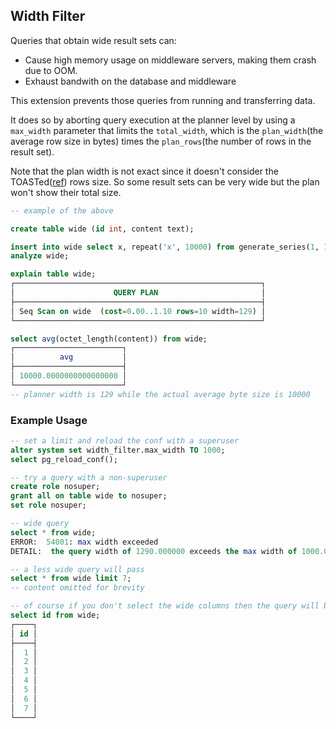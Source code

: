 ## Width Filter

Queries that obtain wide result sets can:

- Cause high memory usage on middleware servers, making them crash due to OOM.
- Exhaust bandwith on the database and middleware

This extension prevents those queries from running and transferring data.

It does so by aborting query execution at the planner level by using a `max_width` parameter that limits the `total_width`,
which is the `plan_width`(the average row size in bytes) times the `plan_rows`(the number of rows in the result set).

Note that the plan width is not exact since it doesn't consider the TOASTed([ref](https://wiki.postgresql.org/wiki/TOAST)) rows size.
So some result sets can be very wide but the plan won't show their total size.

```sql
-- example of the above

create table wide (id int, content text);

insert into wide select x, repeat('x', 10000) from generate_series(1, 10) x;
analyze wide;

explain table wide;
┌───────────────────────────────────────────────────────┐
│                      QUERY PLAN                       │
├───────────────────────────────────────────────────────┤
│ Seq Scan on wide  (cost=0.00..1.10 rows=10 width=129) │
└───────────────────────────────────────────────────────┘

select avg(octet_length(content)) from wide;
┌────────────────────────┐
│          avg           │
├────────────────────────┤
│ 10000.0000000000000000 │
└────────────────────────┘
-- planner width is 129 while the actual average byte size is 10000
```

### Example Usage

```sql
-- set a limit and reload the conf with a superuser
alter system set width_filter.max_width TO 1000;
select pg_reload_conf();

-- try a query with a non-superuser
create role nosuper;
grant all on table wide to nosuper;
set role nosuper;

-- wide query
select * from wide;
ERROR:  54001: max width exceeded
DETAIL:  the query width of 1290.000000 exceeds the max width of 1000.000000

-- a less wide query will pass
select * from wide limit 7;
-- content omitted for brevity

-- of course if you don't select the wide columns then the query will be accepted
select id from wide;
┌────┐
│ id │
├────┤
│  1 │
│  2 │
│  3 │
│  4 │
│  5 │
│  6 │
│  7 │
└────┘
```
